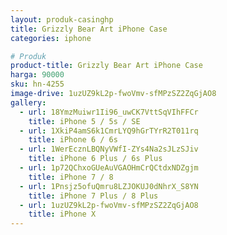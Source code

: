 ```yaml
---
layout: produk-casinghp
title: Grizzly Bear Art iPhone Case
categories: iphone

# Produk
product-title: Grizzly Bear Art iPhone Case
harga: 90000
sku: hn-4255
image-drive: 1uzUZ9kL2p-fwoVmv-sfMPzSZ2ZqGjAO8
gallery:
  - url: 18YmzMuiwr1Ii96_uwCK7VttSqVIhFFCr
    title: iPhone 5 / 5s / SE
  - url: 1XkiP4amS6k1CmrLYQ9hGrTYrR2T011rq
    title: iPhone 6 / 6s
  - url: 1WerEcznLBQNyVWfI-ZYs4Na2sJLzSJiv
    title: iPhone 6 Plus / 6s Plus
  - url: 1p72QChxoGUeAuVGAOHmCrQCtdxNDZgjm
    title: iPhone 7 / 8
  - url: 1Pnsjz5ofuQmru8LZJOKUJ0dNhrX_S8YN
    title: iPhone 7 Plus / 8 Plus
  - url: 1uzUZ9kL2p-fwoVmv-sfMPzSZ2ZqGjAO8
    title: iPhone X
---
```

